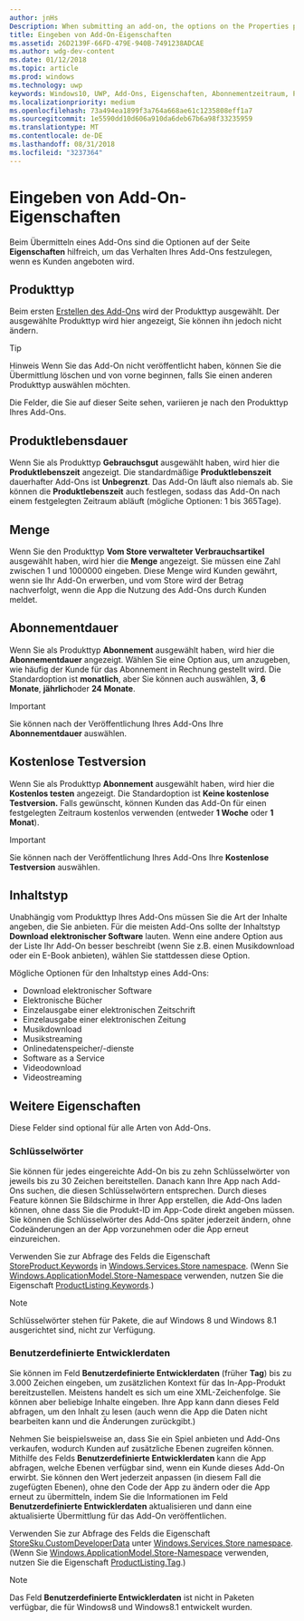 ```yaml
---
author: jnHs
Description: When submitting an add-on, the options on the Properties page help determine the behavior of your add-on when offered to customers.
title: Eingeben von Add-On-Eigenschaften
ms.assetid: 26D2139F-66FD-479E-940B-7491238ADCAE
ms.author: wdg-dev-content
ms.date: 01/12/2018
ms.topic: article
ms.prod: windows
ms.technology: uwp
keywords: Windows10, UWP, Add-Ons, Eigenschaften, Abonnementzeitraum, Produktlebensdauer, Inhaltstyp, IAP, In-App-Kauf, In-App-Produkt
ms.localizationpriority: medium
ms.openlocfilehash: 73a494ea1899f3a764a668ae61c1235808eff1a7
ms.sourcegitcommit: 1e5590dd10d606a910da6deb67b6a98f33235959
ms.translationtype: MT
ms.contentlocale: de-DE
ms.lasthandoff: 08/31/2018
ms.locfileid: "3237364"
---
```

# <a name="enter-add-on-properties"></a>Eingeben von Add-On-Eigenschaften


Beim Übermitteln eines Add-Ons sind die Optionen auf der Seite **Eigenschaften** hilfreich, um das Verhalten Ihres Add-Ons festzulegen, wenn es Kunden angeboten wird.

## <a name="product-type"></a>Produkttyp

Beim ersten [Erstellen des Add-Ons](set-your-add-on-product-id.md) wird der Produkttyp ausgewählt. Der ausgewählte Produkttyp wird hier angezeigt, Sie können ihn jedoch nicht ändern.

> [!TIP]
> Hinweis Wenn Sie das Add-On nicht veröffentlicht haben, können Sie die Übermittlung löschen und von vorne beginnen, falls Sie einen anderen Produkttyp auswählen möchten.

Die Felder, die Sie auf dieser Seite sehen, variieren je nach den Produkttyp Ihres Add-Ons.


## <a name="product-lifetime"></a>Produktlebensdauer

Wenn Sie als Produkttyp **Gebrauchsgut** ausgewählt haben, wird hier die **Produktlebenszeit** angezeigt. Die standardmäßige **Produktlebenszeit** dauerhafter Add-Ons ist **Unbegrenzt**. Das Add-On läuft also niemals ab. Sie können die **Produktlebenszeit** auch festlegen, sodass das Add-On nach einem festgelegten Zeitraum abläuft (mögliche Optionen: 1 bis 365Tage).


## <a name="quantity"></a>Menge

Wenn Sie den Produkttyp **Vom Store verwalteter Verbrauchsartikel** ausgewählt haben, wird hier die **Menge** angezeigt. Sie müssen eine Zahl zwischen 1 und 1000000 eingeben. Diese Menge wird Kunden gewährt, wenn sie Ihr Add-On erwerben, und vom Store wird der Betrag nachverfolgt, wenn die App die Nutzung des Add-Ons durch Kunden meldet.


## <a name="subscription-period"></a>Abonnementdauer

Wenn Sie als Produkttyp **Abonnement** ausgewählt haben, wird hier die **Abonnementdauer** angezeigt. Wählen Sie eine Option aus, um anzugeben, wie häufig der Kunde für das Abonnement in Rechnung gestellt wird. Die Standardoption ist **monatlich**, aber Sie können auch auswählen, **3**, **6 Monate**, **jährlich**oder **24 Monate**.

> [!IMPORTANT]
> Sie können nach der Veröffentlichung Ihres Add-Ons Ihre **Abonnementdauer** auswählen.


## <a name="free-trial"></a>Kostenlose Testversion

Wenn Sie als Produkttyp **Abonnement** ausgewählt haben, wird hier die **Kostenlos testen** angezeigt. Die Standardoption ist **Keine kostenlose Testversion.** Falls gewünscht, können Kunden das Add-On für einen festgelegten Zeitraum kostenlos verwenden (entweder **1 Woche** oder **1 Monat**). 

> [!IMPORTANT]
> Sie können nach der Veröffentlichung Ihres Add-Ons Ihre **Kostenlose Testversion** auswählen.


## <a name="content-type"></a>Inhaltstyp

Unabhängig vom Produkttyp Ihres Add-Ons müssen Sie die Art der Inhalte angeben, die Sie anbieten. Für die meisten Add-Ons sollte der Inhaltstyp **Download elektronischer Software** lauten. Wenn eine andere Option aus der Liste Ihr Add-On besser beschreibt (wenn Sie z.B. einen Musikdownload oder ein E-Book anbieten), wählen Sie stattdessen diese Option.

Mögliche Optionen für den Inhaltstyp eines Add-Ons:

-   Download elektronischer Software
-   Elektronische Bücher
-   Einzelausgabe einer elektronischen Zeitschrift
-   Einzelausgabe einer elektronischen Zeitung
-   Musikdownload
-   Musikstreaming
-   Onlinedatenspeicher/-dienste
-   Software as a Service
-   Videodownload
-   Videostreaming


## <a name="additional-properties"></a>Weitere Eigenschaften

Diese Felder sind optional für alle Arten von Add-Ons.

<span id="keywords" />

### <a name="keywords"></a>Schlüsselwörter

Sie können für jedes eingereichte Add-On bis zu zehn Schlüsselwörter von jeweils bis zu 30 Zeichen bereitstellen. Danach kann Ihre App nach Add-Ons suchen, die diesen Schlüsselwörtern entsprechen. Durch dieses Feature können Sie Bildschirme in Ihrer App erstellen, die Add-Ons laden können, ohne dass Sie die Produkt-ID im App-Code direkt angeben müssen. Sie können die Schlüsselwörter des Add-Ons später jederzeit ändern, ohne Codeänderungen an der App vorzunehmen oder die App erneut einzureichen.

Verwenden Sie zur Abfrage des Felds die Eigenschaft [StoreProduct.Keywords](https://docs.microsoft.com/uwp/api/windows.services.store.storeproduct.Keywords) in [Windows.Services.Store namespace](https://docs.microsoft.com/uwp/api/Windows.Services.Store). (Wenn Sie [Windows.ApplicationModel.Store-Namespace](https://docs.microsoft.com/uwp/api/Windows.ApplicationModel.Store) verwenden, nutzen Sie die Eigenschaft [ProductListing.Keywords](https://docs.microsoft.com/uwp/api/windows.applicationmodel.store.productlisting.Keywords).)

> [!NOTE]
> Schlüsselwörter stehen für Pakete, die auf Windows 8 und Windows 8.1 ausgerichtet sind, nicht zur Verfügung.

<span id="custom-developer-data" />

### <a name="custom-developer-data"></a>Benutzerdefinierte Entwicklerdaten

Sie können im Feld **Benutzerdefinierte Entwicklerdaten** (früher **Tag**) bis zu 3.000 Zeichen eingeben, um zusätzlichen Kontext für das In-App-Produkt bereitzustellen. Meistens handelt es sich um eine XML-Zeichenfolge. Sie können aber beliebige Inhalte eingeben. Ihre App kann dann dieses Feld abfragen, um den Inhalt zu lesen (auch wenn die App die Daten nicht bearbeiten kann und die Änderungen zurückgibt.)

Nehmen Sie beispielsweise an, dass Sie ein Spiel anbieten und Add-Ons verkaufen, wodurch Kunden auf zusätzliche Ebenen zugreifen können. Mithilfe des Felds **Benutzerdefinierte Entwicklerdaten** kann die App abfragen, welche Ebenen verfügbar sind, wenn ein Kunde dieses Add-On erwirbt. Sie können den Wert jederzeit anpassen (in diesem Fall die zugefügten Ebenen), ohne den Code der App zu ändern oder die App erneut zu übermitteln, indem Sie die Informationen im Feld **Benutzerdefinierte Entwicklerdaten** aktualisieren und dann eine aktualisierte Übermittlung für das Add-On veröffentlichen.

Verwenden Sie zur Abfrage des Felds die Eigenschaft [StoreSku.CustomDeveloperData](https://docs.microsoft.com/uwp/api/windows.services.store.storesku.customdeveloperdata#Windows_Services_Store_StoreSku_CustomDeveloperData) unter [Windows.Services.Store namespace](https://docs.microsoft.com/uwp/api/Windows.Services.Store). (Wenn Sie [Windows.ApplicationModel.Store-Namespace](https://docs.microsoft.com/uwp/api/Windows.ApplicationModel.Store) verwenden, nutzen Sie die Eigenschaft [ProductListing.Tag](https://docs.microsoft.com/uwp/api/windows.applicationmodel.store.productlisting.tag#Windows_ApplicationModel_Store_ProductListing_Tag).)

> [!NOTE]
> Das Feld **Benutzerdefinierte Entwicklerdaten** ist nicht in Paketen verfügbar, die für Windows8 und Windows8.1 entwickelt wurden.

 

 

 
